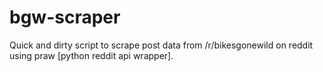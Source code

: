 # bgw-scraper
Quick and dirty script to scrape post data from /r/bikesgonewild on reddit using praw [python reddit api wrapper].
